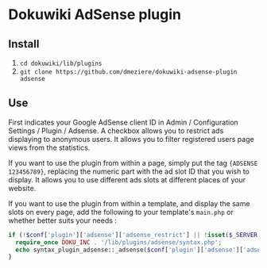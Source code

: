 Dokuwiki AdSense plugin
=======================

Install
-------

1. `cd dokuwiki/lib/plugins`
2. `git clone https://github.com/dmeziere/dokuwiki-adsense-plugin adsense`

Use
---

First indicates your Google AdSense client ID in Admin / Configuration Settings / Plugin / Adsense. A checkbox allows you to restrict ads displaying to anonymous users. It allows you to filter registered users page views from the statistics.

If you want to use the plugin from within a page, simply put the tag `{ADSENSE 123456789}`, replacing the numeric part with the ad slot ID that you wish to display. It allows you to use different ads slots at different places of your website.

If you want to use the plugin from within a template, and display the same slots on every page, add the following to your template's `main.php` or whether better suits your needs :

```php
if (!$conf['plugin']['adsense']['adsense_restrict'] || !isset($_SERVER['REMOTE_USER'])) {
  require_once DOKU_INC . '/lib/plugins/adsense/syntax.php';
  echo syntax_plugin_adsense::_adsense($conf['plugin']['adsense']['adsense_client'], '123456789');
}
```
